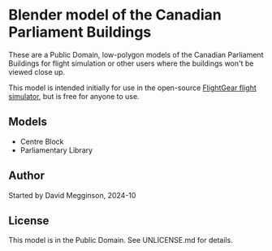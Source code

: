 Blender model of the Canadian Parliament Buildings
==================================================

These are a Public Domain, low-polygon models of the Canadian Parliament Buildings for flight simulation or other users where the buildings won't be viewed close up.

This model is intended initially for use in the open-source [FlightGear flight simulator](https://flightgear.org), but is free for anyone to use.

## Models

- Centre Block
- Parliamentary Library

## Author

Started by David Megginson, 2024-10


## License

This model is in the Public Domain. See UNLICENSE.md for details.
